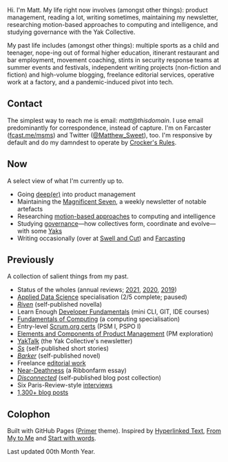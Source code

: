 Hi. I'm Matt. My life right now involves (amongst other things): product management, reading a lot, writing sometimes, maintaining my newsletter, researching motion-based approaches to computing and intelligence, and studying governance with the Yak Collective.

My past life includes (amongst other things): multiple sports as a child and teenager, nope-ing out of formal higher education, itinerant restaurant and bar employment, movement coaching, stints in security response teams at summer events and festivals, independent writing projects (non-fiction and fiction) and high-volume blogging, freelance editorial services, operative work at a factory, and a pandemic-induced pivot into tech.

## Contact

The simplest way to reach me is email: *matt@thisdomain*. I use email predominantly for correspondence, instead of capture. I'm on Farcaster ([fcast.me/msms](https://fcast.me/msms)) and Twitter ([@Matthew_Sweet](https://twitter.com/Matthew_Sweet)), too. I'm responsive by default and do my damndest to operate by [Crocker's Rules](http://sl4.org/crocker.html).

## Now

A select view of what I'm currently up to.

- Going [deep(er)](https://swellandcut.com/useful-fictions/) into product management
- Maintaining the [Magnificent Seven](https://buttondown.email/mag7), a weekly newsletter of notable artefacts
- Researching [motion-based approaches](https://en.wikipedia.org/wiki/Thomas_Nail) to computing and intelligence
- Studying [governance](https://www.yakcollective.org/projects/yak-online-governance-primer)—how collectives form, coordinate and evolve—with some [Yaks](https://www.yakcollective.org/index.html)
- Writing occasionally (over at [Swell and Cut](https://swellandcut.com)) and [Farcasting](https://www.farcaster.xyz)

## Previously

A collection of salient things from my past.

- Status of the wholes (annual reviews; [2021](https://swellandcut.com/sotw-2021), [2020](https://swellandcut.com/sotw2020), [2019](https://swellandcut.com/2019/01/29/the-status-of-the-wholes/))
- [Applied Data Science](https://www.coursera.org/specializations/data-science-python) specialisation (2/5 complete; paused)
- [*Riven*](https://swellandcut.com/riven) (self-published novella)
- Learn Enough [Developer Fundamentals](https://www.learnenough.com/courses) (mini CLI, GIT, IDE courses)
- [Fundamentals of Computing](https://www.coursera.org/specializations/computer-fundamentals) (a computing specialisation)
- Entry-level [Scrum.org certs](https://www.scrum.org/professional-scrum-certifications) (PSM I, PSPO I)
- [Elements and Components of Product Management](https://swellandcut.com/ecpm) (PM exploration)
- [YakTalk](https://yakcollective.substack.com/) (the Yak Collective's newsletter)
- [*Ss*](https://swellandcut.com/ss) (self-published short stories)
- [*Barker*](https://swellandcut.com/barker) (self-published novel)
- Freelance [editorial work](https://swellandcut.com/editorial)
- [Near-Deathness](https://www.ribbonfarm.com/2018/06/21/near-deathness/) (a Ribbonfarm essay)
- [*Disconnected*](https://swellandcut.com/disconnected) (self-published blog post collection)
- Six Paris-Review-style [interviews](https://swellandcut.com/interviews)
- [1,300+ blog posts](https://swellandcut.com/archive)

## Colophon

Built with GitHub Pages ([Primer](https://github.com/pages-themes/primer) theme). Inspired by [Hyperlinked Text](https://sjmulder.nl/en/textonly.html), [From My to Me](https://interfacecritique.net/book/olia-lialina-from-my-to-me/) and [Start with words](https://justinjackson.ca/words.html).

Last updated 00th Month Year.
